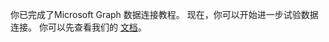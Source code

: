 <!-- markdownlint-disable MD002 MD041 -->

你已完成了Microsoft Graph 数据连接教程。 现在，你可以开始进一步试验数据连接。 你可以先查看我们的 [文档](/graph/data-connect-concept-overview)。

